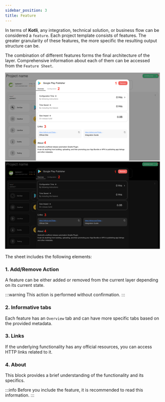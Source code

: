 ```yaml
---
sidebar_position: 3
title: Feature
---
```


In terms of **Kotli**, any integration, technical solution, or business flow can be considered a `feature`.
Each project template consists of features. The greater granularity of these features, the more specific the resulting output structure can be.

The combination of different features forms the final architecture of the layer.
Comprehensive information about each of them can be accessed from the `Feature Sheet`.

![Feature Sheet](img/feature_light.png#gh-light-mode-only)![Feature Sheet](img/feature_dark.png#gh-dark-mode-only)

The sheet includes the following elements:

### 1. Add/Remove Action

A feature can be either added or removed from the current layer depending on its current state.

:::warning
This action is performed without confirmation.
:::

### 2. Informative tabs

Each feature has an `Overview` tab and can have more specific tabs based on the provided metadata.

### 3. Links

If the underlying functionality has any official resources, you can access HTTP links related to it.

### 4. About

This block provides a brief understanding of the functionality and its specifics. 

:::info
Before you include the feature, it is recommended to read this information.
:::